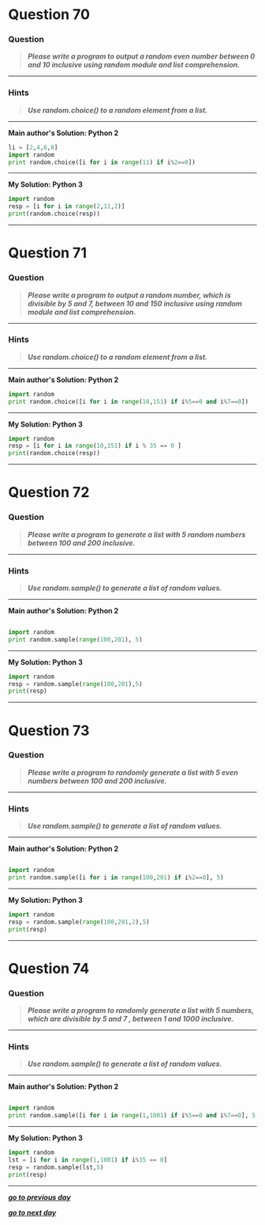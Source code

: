 
# Question 70

### **Question**

>***Please write a program to output a random even number between 0 and 10 inclusive using random module and list comprehension.***


----------------------
### Hints 
> ***Use random.choice() to a random element from a list.***

----------------------

**Main author's Solution: Python 2**
```python
li = [2,4,6,8]
import random
print random.choice([i for i in range(11) if i%2==0])
```
----------------
**My Solution: Python 3**
```python
import random
resp = [i for i in range(2,11,2)]
print(random.choice(resp))
```
---------------------


# Question 71

### **Question**

>***Please write a program to output a random number, which is divisible by 5 and 7, between 10 and 150 inclusive using random module and list comprehension.***

----------------------
### Hints 
> ***Use random.choice() to a random element from a list.***

----------------------

**Main author's Solution: Python 2**
```python
import random
print random.choice([i for i in range(10,151) if i%5==0 and i%7==0])
```
----------------
**My Solution: Python 3**
```python
import random
resp = [i for i in range(10,151) if i % 35 == 0 ]
print(random.choice(resp))
```
---------------------

# Question 72

### **Question**

>***Please write a program to generate a list with 5 random numbers between 100 and 200 inclusive.***

----------------------
### Hints 
>***Use random.sample() to generate a list of random values.***

----------------------

**Main author's Solution: Python 2**
```python

import random
print random.sample(range(100,201), 5)
```
----------------
**My Solution: Python 3**
```python
import random
resp = random.sample(range(100,201),5)
print(resp)
```
---------------------


# Question 73

### **Question**

>***Please write a program to randomly generate a list with 5 even numbers between 100 and 200 inclusive.***

----------------------
### Hints 
> ***Use random.sample() to generate a list of random values.***

----------------------

**Main author's Solution: Python 2**
```python

import random
print random.sample([i for i in range(100,201) if i%2==0], 5)

```
----------------
**My Solution: Python 3**
```python
import random
resp = random.sample(range(100,201,2),5)
print(resp)
```
---------------------



# Question 74

### **Question**

>***Please write a program to randomly generate a list with 5 numbers, which are divisible by 5 and 7 , between 1 and 1000 inclusive.***


----------------------
### Hints 
> ***Use random.sample() to generate a list of random values.***

----------------------

**Main author's Solution: Python 2**
```python

import random
print random.sample([i for i in range(1,1001) if i%5==0 and i%7==0], 5)
```
----------------
**My Solution: Python 3**
```python
import random
lst = [i for i in range(1,1001) if i%35 == 0]
resp = random.sample(lst,5)
print(resp)
```
---------------------


[***go to previous day***](https://github.com/darkprinx/100-plus-Python-programming-exercises-extended/blob/master/Status/Day_17.md "Day 17")

[***go to next day***](https://github.com/darkprinx/100-plus-Python-programming-exercises-extended/blob/master/Status/Day_19.md "Day 19")